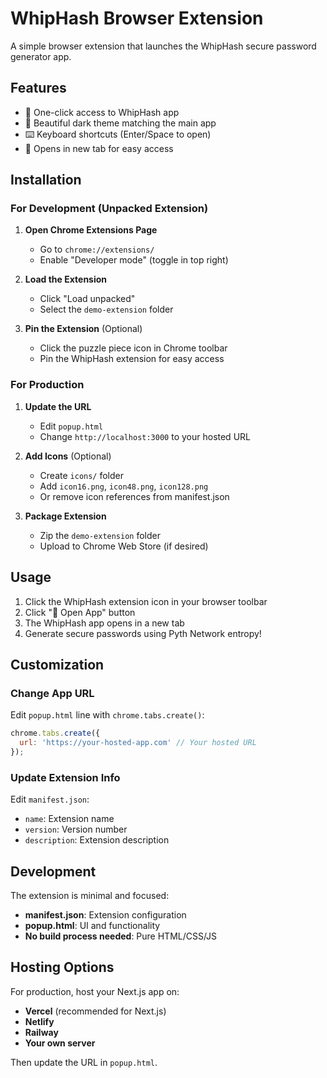 # WhipHash Browser Extension

A simple browser extension that launches the WhipHash secure password generator app.

## Features

- 🚀 One-click access to WhipHash app
- 🎨 Beautiful dark theme matching the main app
- ⌨️ Keyboard shortcuts (Enter/Space to open)
- 🔗 Opens in new tab for easy access

## Installation

### For Development (Unpacked Extension)

1. **Open Chrome Extensions Page**
   - Go to `chrome://extensions/`
   - Enable "Developer mode" (toggle in top right)

2. **Load the Extension**
   - Click "Load unpacked"
   - Select the `demo-extension` folder

3. **Pin the Extension** (Optional)
   - Click the puzzle piece icon in Chrome toolbar
   - Pin the WhipHash extension for easy access

### For Production

1. **Update the URL**
   - Edit `popup.html`
   - Change `http://localhost:3000` to your hosted URL

2. **Add Icons** (Optional)
   - Create `icons/` folder
   - Add `icon16.png`, `icon48.png`, `icon128.png`
   - Or remove icon references from manifest.json

3. **Package Extension**
   - Zip the `demo-extension` folder
   - Upload to Chrome Web Store (if desired)

## Usage

1. Click the WhipHash extension icon in your browser toolbar
2. Click "🚀 Open App" button
3. The WhipHash app opens in a new tab
4. Generate secure passwords using Pyth Network entropy!

## Customization

### Change App URL
Edit `popup.html` line with `chrome.tabs.create()`:
```javascript
chrome.tabs.create({ 
  url: 'https://your-hosted-app.com' // Your hosted URL
});
```

### Update Extension Info
Edit `manifest.json`:
- `name`: Extension name
- `version`: Version number
- `description`: Extension description

## Development

The extension is minimal and focused:
- **manifest.json**: Extension configuration
- **popup.html**: UI and functionality
- **No build process needed**: Pure HTML/CSS/JS

## Hosting Options

For production, host your Next.js app on:
- **Vercel** (recommended for Next.js)
- **Netlify**
- **Railway**
- **Your own server**

Then update the URL in `popup.html`.
